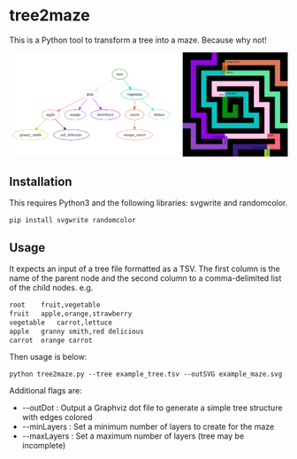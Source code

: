 # tree2maze

This is a Python tool to transform a tree into a maze. Because why not!

![Example of a tree and a maze](example_with_text.png)

## Installation

This requires Python3 and the following libraries: svgwrite and randomcolor.

```
pip install svgwrite randomcolor
```

## Usage

It expects an input of a tree file formatted as a TSV. The first column is the name of the parent node and the second column to a comma-delimited list of the child nodes. e.g.

```
root	fruit,vegetable
fruit	apple,orange,strawberry
vegetable	carrot,lettuce
apple	granny smith,red delicious
carrot	orange carrot
```

Then usage is below:

```
python tree2maze.py --tree example_tree.tsv --outSVG example_maze.svg
```

Additional flags are:

- --outDot : Output a Graphviz dot file to generate a simple tree structure with edges colored
- --minLayers : Set a minimum number of layers to create for the maze
- --maxLayers : Set a maximum number of layers (tree may be incomplete)

